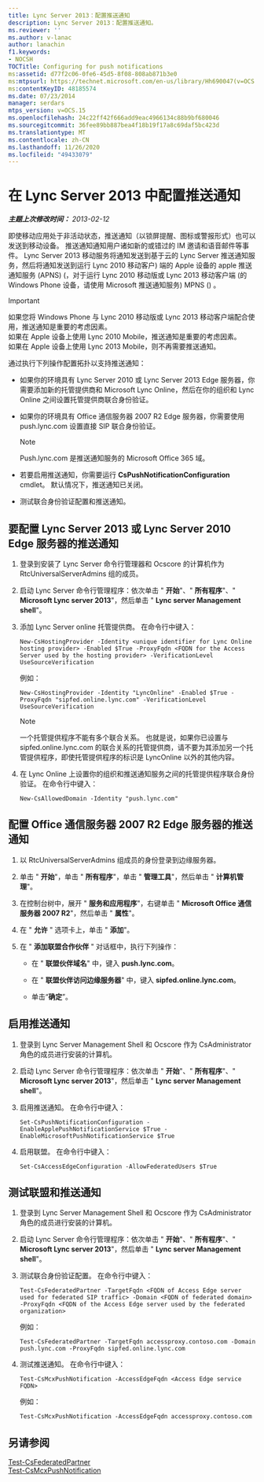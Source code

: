 ```yaml
---
title: Lync Server 2013：配置推送通知
description: Lync Server 2013：配置推送通知。
ms.reviewer: ''
ms.author: v-lanac
author: lanachin
f1.keywords:
- NOCSH
TOCTitle: Configuring for push notifications
ms:assetid: d77f2c06-0fe6-45d5-8f08-808ab871b3e0
ms:mtpsurl: https://technet.microsoft.com/en-us/library/Hh690047(v=OCS.15)
ms:contentKeyID: 48185574
ms.date: 07/23/2014
manager: serdars
mtps_version: v=OCS.15
ms.openlocfilehash: 24c22ff42f666add9eac4966134c88b9bf680046
ms.sourcegitcommit: 36fee89bb887bea4f18b19f17a8c69daf5bc423d
ms.translationtype: MT
ms.contentlocale: zh-CN
ms.lasthandoff: 11/26/2020
ms.locfileid: "49433079"
---
```

# <a name="configuring-for-push-notifications-in-lync-server-2013"></a>在 Lync Server 2013 中配置推送通知

<div data-xmlns="http://www.w3.org/1999/xhtml">

<div class="topic" data-xmlns="http://www.w3.org/1999/xhtml" data-msxsl="urn:schemas-microsoft-com:xslt" data-cs="https://msdn.microsoft.com/">

<div data-asp="https://msdn2.microsoft.com/asp">



</div>

<div id="mainSection">

<div id="mainBody">

<span> </span>

_**主题上次修改时间：** 2013-02-12_

即使移动应用处于非活动状态，推送通知（以锁屏提醒、图标或警报形式）也可以发送到移动设备。 推送通知通知用户诸如新的或错过的 IM 邀请和语音邮件等事件。 Lync Server 2013 移动服务将通知发送到基于云的 Lync Server 推送通知服务，然后将通知发送到运行 Lync 2010 移动客户) 端的 Apple 设备的 apple 推送通知服务 (APNS)  (，对于运行 Lync 2010 移动版或 Lync 2013 移动客户端 (的 Windows Phone 设备，请使用 Microsoft 推送通知服务) MPNS () 。

<div>


> [!IMPORTANT]  
> 如果您将 Windows Phone 与 Lync 2010 移动版或 Lync 2013 移动客户端配合使用，推送通知是重要的考虑因素。<BR>如果在 Apple 设备上使用 Lync 2010 Mobile，推送通知是重要的考虑因素。<BR>如果在 Apple 设备上使用 Lync 2013 Mobile，则不再需要推送通知。



</div>

通过执行下列操作配置拓扑以支持推送通知：

  - 如果你的环境具有 Lync Server 2010 或 Lync Server 2013 Edge 服务器，你需要添加新的托管提供商和 Microsoft Lync Online，然后在你的组织和 Lync Online 之间设置托管提供商联合身份验证。

  - 如果你的环境具有 Office 通信服务器 2007 R2 Edge 服务器，你需要使用 push.lync.com 设置直接 SIP 联合身份验证。
    
    <div>
    

    > [!NOTE]  
    > Push.lync.com 是推送通知服务的 Microsoft Office 365 域。

    
    </div>

  - 若要启用推送通知，你需要运行 **CsPushNotificationConfiguration** cmdlet。 默认情况下，推送通知已关闭。

  - 测试联合身份验证配置和推送通知。

<div>

## <a name="to-configure-for-push-notifications-with-lync-server-2013-or-lync-server-2010-edge-server"></a>要配置 Lync Server 2013 或 Lync Server 2010 Edge 服务器的推送通知

1.  登录到安装了 Lync Server 命令行管理器和 Ocscore 的计算机作为 RtcUniversalServerAdmins 组的成员。

2.  启动 Lync Server 命令行管理程序：依次单击 " **开始**"、" **所有程序**"、" **Microsoft Lync server 2013**"，然后单击 " **Lync server Management shell**"。

3.  添加 Lync Server online 托管提供商。 在命令行中键入：
    
        New-CsHostingProvider -Identity <unique identifier for Lync Online hosting provider> -Enabled $True -ProxyFqdn <FQDN for the Access Server used by the hosting provider> -VerificationLevel UseSourceVerification
    
    例如：
    
        New-CsHostingProvider -Identity "LyncOnline" -Enabled $True -ProxyFqdn "sipfed.online.lync.com" -VerificationLevel UseSourceVerification
    
    <div>
    

    > [!NOTE]  
    > 一个托管提供程序不能有多个联合关系。 也就是说，如果你已设置与 sipfed.online.lync.com 的联合关系的托管提供商，请不要为其添加另一个托管提供程序，即使托管提供程序的标识是 LyncOnline 以外的其他内容。

    
    </div>

4.  在 Lync Online 上设置你的组织和推送通知服务之间的托管提供程序联合身份验证。 在命令行中键入：
    
        New-CsAllowedDomain -Identity "push.lync.com"

</div>

<div>

## <a name="to-configure-for-push-notifications-with-office-communications-server-2007-r2-edge-server"></a>配置 Office 通信服务器 2007 R2 Edge 服务器的推送通知

1.  以 RtcUniversalServerAdmins 组成员的身份登录到边缘服务器。

2.  单击 " **开始**"，单击 " **所有程序**"，单击 " **管理工具**"，然后单击 " **计算机管理**"。

3.  在控制台树中，展开 " **服务和应用程序**"，右键单击 " **Microsoft Office 通信服务器 2007 R2**"，然后单击 " **属性**"。

4.  在 " **允许** " 选项卡上，单击 " **添加**"。

5.  在 " **添加联盟合作伙伴** " 对话框中，执行下列操作：
    
      - 在 " **联盟伙伴域名**" 中，键入 **push.lync.com**。
    
      - 在 " **联盟伙伴访问边缘服务器**" 中，键入 **sipfed.online.lync.com**。
    
      - 单击“**确定**”。

</div>

<div>

## <a name="to-enable-push-notifications"></a>启用推送通知

1.  登录到 Lync Server Management Shell 和 Ocscore 作为 CsAdministrator 角色的成员进行安装的计算机。

2.  启动 Lync Server 命令行管理程序：依次单击 " **开始**"、" **所有程序**"、" **Microsoft Lync server 2013**"，然后单击 " **Lync server Management shell**"。

3.  启用推送通知。 在命令行中键入：
    
        Set-CsPushNotificationConfiguration -EnableApplePushNotificationService $True -EnableMicrosoftPushNotificationService $True

4.  启用联盟。 在命令行中键入：
    
        Set-CsAccessEdgeConfiguration -AllowFederatedUsers $True

</div>

<div>

## <a name="to-test-federation-and-push-notifications"></a>测试联盟和推送通知

1.  登录到 Lync Server Management Shell 和 Ocscore 作为 CsAdministrator 角色的成员进行安装的计算机。

2.  启动 Lync Server 命令行管理程序：依次单击 " **开始**"、" **所有程序**"、" **Microsoft Lync server 2013**"，然后单击 " **Lync server Management shell**"。

3.  测试联合身份验证配置。 在命令行中键入：
    
        Test-CsFederatedPartner -TargetFqdn <FQDN of Access Edge server used for federated SIP traffic> -Domain <FQDN of federated domain> -ProxyFqdn <FQDN of the Access Edge server used by the federated organization>
    
    例如：
    
        Test-CsFederatedPartner -TargetFqdn accessproxy.contoso.com -Domain push.lync.com -ProxyFqdn sipfed.online.lync.com

4.  测试推送通知。 在命令行中键入：
    
        Test-CsMcxPushNotification -AccessEdgeFqdn <Access Edge service FQDN>
    
    例如：
    
        Test-CsMcxPushNotification -AccessEdgeFqdn accessproxy.contoso.com

</div>

<div>

## <a name="see-also"></a>另请参阅


[Test-CsFederatedPartner](https://docs.microsoft.com/powershell/module/skype/Test-CsFederatedPartner)  
[Test-CsMcxPushNotification](https://docs.microsoft.com/powershell/module/skype/Test-CsMcxPushNotification)  
  

</div>

</div>

<span> </span>

</div>

</div>

</div>

